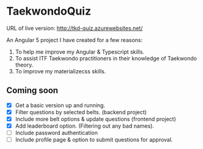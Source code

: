 # TaekwondoQuiz

URL of live version: http://tkd-quiz.azurewebsites.net/

An Angular 5 project I have created for a few reasons:

1. To help me improve my Angular & Typescript skills.
2. To assist ITF Taekwondo practitioners in their knowledge of Taekwondo theory.
3. To improve my materializecss skills.


## Coming soon
- [x] Get a basic version up and running.
- [x] Filter questions by selected belts. (backend project)
- [x] Include more belt options & update questions (frontend project)
- [x] Add leaderboard option. (Filtering out any bad names).
- [ ] Include password authentication
- [ ] Include profile page & option to submit questions for approval.
